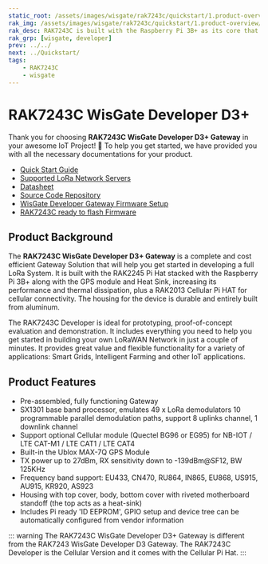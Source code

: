 ```yaml
---
static_root: /assets/images/wisgate/rak7243c/quickstart/1.product-overview/1.index
rak_img: /assets/images/wisgate/rak7243c/quickstart/1.product-overview/1.index/RAK7243C.png
rak_desc: RAK7243C is built with the Raspberry Pi 3B+ as its core that integrates all the other hardware components. Along with the GPS module and heat sink, the RAK2245 Pi HAT is stacked with the Raspberry Pi 3B+ that plays the role of a LoRa transceiver. Lastly, it has the RAK2013 Cellular Pi HAT that provides for cellular backhaul in addition to the WiFi and Ethernet connectivity options.
rak_grp: [wisgate, developer]
prev: ../../
next: ../Quickstart/
tags:
    - RAK7243C
    - wisgate
---
```


# RAK7243C WisGate Developer D3+

Thank you for choosing **RAK7243C WisGate Developer D3+ Gateway** in your awesome IoT Project! 🎉 To help you get started, we have provided you with all the necessary documentations for your product.

* [Quick Start Guide](../Quickstart/)
* [Supported LoRa Network Servers](../Supported-LoRa-Network-Servers/)
* [Datasheet](../Datasheet/)
* [Source Code Repository](https://github.com/RAKWireless/rak_common_for_gateway)
* [WisGate Developer Gateway Firmware Setup](https://docs.rakwireless.com/Knowledge-Hub/Learn/WisGate-Developer-Gateway-Firmware-Burning/)
* [RAK7243C ready to flash Firmware](https://downloads.rakwireless.com/LoRa/Pilot-Gateway-Pro-RAK7243/Firmware/RAK7243C_Latest_Firmware.zip)



## Product Background

The **RAK7243C WisGate Developer D3+ Gateway** is a complete and cost efficient Gateway Solution that will help you get started in developing a full LoRa System. It is built with the RAK2245 Pi Hat stacked with the Raspberry Pi 3B+ along with the GPS module and Heat Sink, increasing its performance and thermal dissipation, plus a RAK2013 Cellular Pi HAT for cellular connectivity. The housing for the device is durable and entirely built from aluminum.

The RAK7243C Developer is ideal for prototyping, proof-of-concept evaluation and demonstration. It includes everything you need to help you get started in building your own LoRaWAN Network in just a couple of minutes. It provides great value and flexible functionality for a variety of applications: Smart Grids, Intelligent Farming and other IoT applications.


## Product Features

- Pre-assembled, fully functioning Gateway
- SX1301 base band processor, emulates 49 x LoRa demodulators 10 programmable parallel demodulation paths, support 8 uplinks channel, 1 downlink channel
- Support optional Cellular module (Quectel BG96 or EG95) for NB-IOT / LTE CAT-M1 / LTE CAT1 / LTE CAT4
- Built-in the Ublox MAX-7Q GPS Module
- TX power up to 27dBm, RX sensitivity down to -139dBm@SF12, BW 125KHz
- Frequency band support: EU433, CN470, RU864, IN865, EU868, US915, AU915, KR920, AS923
- Housing with top cover, body, bottom cover with riveted motherboard standoff (the top acts as a heat-sink)
- Includes Pi ready 'ID EEPROM', GPIO setup and device tree can be automatically configured from vendor information

::: warning
 The RAK7243C WisGate Developer D3+ Gateway is different from the RAK7243 WisGate Developer D3 Gateway. The RAK7243C Developer is the Cellular Version and it comes with the Cellular Pi Hat.
:::



